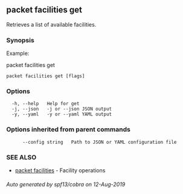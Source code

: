 ## packet facilities get

Retrieves a list of available facilities.

### Synopsis

Example:
	
packet facilities get
	
	

```
packet facilities get [flags]
```

### Options

```
  -h, --help   Help for get
  -j, --json   -j or --json JSON output
  -y, --yaml   -y or --yaml YAML output
```

### Options inherited from parent commands

```
      --config string   Path to JSON or YAML configuration file
```

### SEE ALSO

* [packet facilities](packet_facilities.md)	 - Facility operations

###### Auto generated by spf13/cobra on 12-Aug-2019
